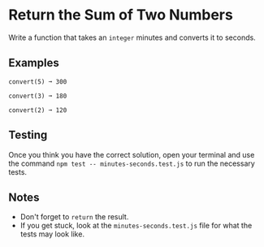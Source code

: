 # Return the Sum of Two Numbers

Write a function that takes an ```integer``` minutes and converts it to seconds.

## Examples
```
convert(5) ➞ 300

convert(3) ➞ 180

convert(2) ➞ 120
```

## Testing
Once you think you have the correct solution, open your terminal and use the command ```npm test -- minutes-seconds.test.js``` to run the necessary tests.

## Notes
- Don't forget to ```return``` the result.
- If you get stuck, look at the ```minutes-seconds.test.js``` file for what the tests may look like.